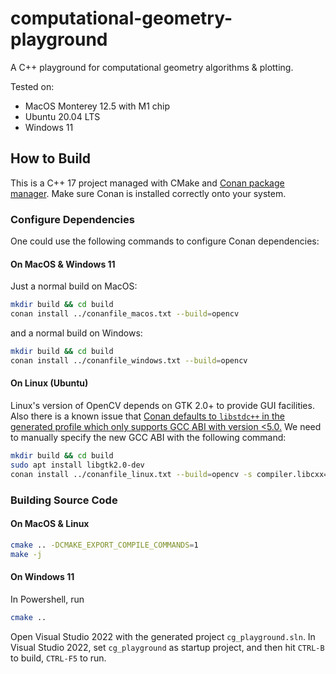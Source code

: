 # computational-geometry-playground

A C++ playground for computational geometry algorithms &amp; plotting.

Tested on:

* MacOS Monterey 12.5 with M1 chip
* Ubuntu 20.04 LTS
* Windows 11

## How to Build

This is a C++ 17 project managed with CMake and [Conan package manager](https://conan.io/). Make sure Conan is installed correctly onto your system.

### Configure Dependencies

One could use the following commands to configure Conan dependencies:

#### On MacOS & Windows 11

Just a normal build on MacOS:

```bash
mkdir build && cd build
conan install ../conanfile_macos.txt --build=opencv
```

and a normal build on Windows:

```bash
mkdir build && cd build
conan install ../conanfile_windows.txt --build=opencv
```

#### On Linux (Ubuntu)

Linux's version of OpenCV depends on GTK 2.0+ to provide GUI facilities. Also there is a known issue that [Conan defaults to `libstdc++` in the generated profile which only supports GCC ABI with version <5.0.](https://docs.conan.io/en/latest/howtos/manage_gcc_abi.html#manage-gcc-abi) We need to manually specify the new GCC ABI with the following command:

```bash
mkdir build && cd build
sudo apt install libgtk2.0-dev
conan install ../conanfile_linux.txt --build=opencv -s compiler.libcxx=libstdc++11
```

### Building Source Code

#### On MacOS & Linux

```bash
cmake .. -DCMAKE_EXPORT_COMPILE_COMMANDS=1
make -j
```

#### On Windows 11

In Powershell, run

```bash
cmake ..
```

Open Visual Studio 2022 with the generated project `cg_playground.sln`. In Visual Studio 2022, set `cg_playground` as startup project, and then hit `CTRL-B` to build, `CTRL-F5` to run.

